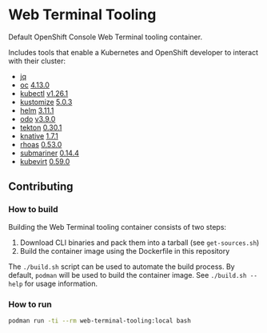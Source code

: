# Web Terminal Tooling

Default OpenShift Console Web Terminal tooling container.

Includes tools that enable a Kubernetes and OpenShift developer to interact with their cluster:
- [jq](https://github.com/stedolan/jq)
- [oc](https://github.com/openshift/origin) [4.13.0](https://mirror.openshift.com/pub/openshift-v4/x86_64/clients/ocp/4.12.0)
- [kubectl](https://github.com/kubernetes/kubectl) [v1.26.1](https://mirror.openshift.com/pub/openshift-v4/x86_64/clients/ocp/4.12.0)
- [kustomize](https://github.com/kubernetes-sigs/kustomize) [5.0.3](https://github.com/kubernetes-sigs/kustomize/tree/kustomize/v4.5.7)
- [helm](https://helm.sh/) [3.11.1](https://mirror.openshift.com/pub/openshift-v4/x86_64/clients/helm/3.9.0)
- [odo](https://github.com/openshift/odo) [v3.9.0](https://mirror.openshift.com/pub/openshift-v4/x86_64/clients/odo/v3.5.0)
- [tekton](https://github.com/tektoncd/cli) [0.30.1](https://mirror.openshift.com/pub/openshift-v4/x86_64/clients/pipeline/0.24.1)
- [knative](https://github.com/knative/client) [1.7.1](https://mirror.openshift.com/pub/openshift-v4/x86_64/clients/serverless/1.5.0)
- [rhoas](https://github.com/redhat-developer/app-services-cli) [0.53.0](https://github.com/redhat-developer/app-services-cli/tree/v0.52.0)
- [submariner](https://github.com/submariner-io/submariner) [0.14.4](https://github.com/submariner-io/subctl/tree/v0.14.1)
- [kubevirt](https://github.com/kubevirt/kubevirt) [0.59.0](https://github.com/kubevirt/kubevirt/tree/v0.58.0)

## Contributing

### How to build

Building the Web Terminal tooling container consists of two steps:
1. Download CLI binaries and pack them into a tarball (see `get-sources.sh`)
2. Build the container image using the Dockerfile in this repository

The `./build.sh` script can be used to automate the build process. By default, `podman` will be used to build the container image. See `./build.sh --help` for usage information.

### How to run

```bash
podman run -ti --rm web-terminal-tooling:local bash
```
